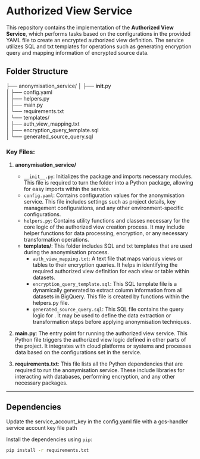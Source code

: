 # Authorized View Service

This repository contains the implementation of the **Authorized View Service**, which performs tasks based on the configurations in the provided YAML file to create an encrypted authorized view definition. The service utilizes SQL and txt templates for operations such as generating encryption query and mapping information of encrypted source data.

## Folder Structure

├── anonymisation_service/
│   ├── __init__.py    
│   ├── config.yaml            
│   ├── helpers.py   
│   ├── main.py                     
│   └── requirements.txt              
│   └── templates/  
│       ├── auth_view_mapping.txt                
│       ├── encryption_query_template.sql   
│       └── generated_source_query.sql    


### Key Files:

1. **anonymisation_service/**
    - `__init__.py`: Initializes the package and imports necessary modules. This file is required to turn the folder into a Python package, allowing for easy imports within the service.
    - `config.yaml`: Contains configuration values for the anonymisation service. This file includes settings such as project details, key management configurations, and any other environment-specific configurations.
    - `helpers.py`: Contains utility functions and classes necessary for the core logic of the authorized view creation process. It may include helper functions for data processing, encryption, or any necessary transformation operations.
    - **templates/**: This folder includes SQL and txt templates that are used during the anonymisation process.
        - `auth_view_mapping.txt`: A text file that maps various views or tables to their encryption queries. It helps in identifying the required authorized view definition for each view or table within datasets.
        - `encryption_query_template.sql`: This SQL template file is a dynamically generated to extract column information from all datasets in BigQuery. This file is created by functions within the helpers.py file.
        - `generated_source_query.sql`: This SQL file contains the query logic for . It may be used to define the data extraction or transformation steps before applying anonymisation techniques.

2. **main.py**: The entry point for running the authorized view service. This Python file triggers the authorized view logic defined in other parts of the project. It integrates with cloud platforms or systems and processes data based on the configurations set in the service.

3. **requirements.txt**: This file lists all the Python dependencies that are required to run the anonymisation service. These include libraries for interacting with databases, performing encryption, and any other necessary packages.

---

## Dependencies
Update the service_account_key in the config.yaml file with a gcs-handler service account key file path

Install the dependencies using `pip`:

```bash
pip install -r requirements.txt


